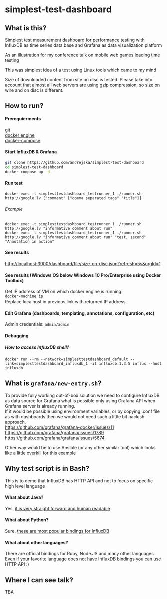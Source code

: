 # simplest-test-dashboard
## What is this?
Simplest test measurement dashboard for performance testing with InfluxDB as time series data base and Grafana as data visualization platform


As an illustration for my conference talk on mobile web games loading time testing


This was simplest idea of a test using Linux tools which came to my mind


Size of downloaded content from site on disc is tested. 
Please take into account that almost all web servers are using gzip compression, so size on wire and on disc is different.

## How to run?
#### Prerequierments
[git](https://git-scm.com/downloads)<br />
[docker engine](https://www.docker.com/get-docker)<br />
[docker-compose](https://docs.docker.com/compose/install/)

#### Start InfluxDB & Grafana
```bash
git clone https://github.com/andrejska/simplest-test-dashboard
cd simplest-test-dashboard
docker-compose up -d
```

#### Run test
`docker exec -t simplesttestdashboard_testrunner_1 ./runner.sh http://google.lv ["comment" ["comma separated tags" "title"]]`<br />
###### Example
`docker exec -t simplesttestdashboard_testrunner_1 ./runner.sh http://google.lv "informative comment about run"`<br />
`docker exec -t simplesttestdashboard_testrunner_1 ./runner.sh http://google.lv "informative comment about run" "test, second" "Annotation in action"`
#### See results
[http://localhost:3000/dashboard/file/size-on-disc.json?refresh=5s&orgId=1](http://localhost:3000/dashboard/file/size-on-disc.json?refresh=5s&orgId=1)

#### See results (Windows OS below Windows 10 Pro/Enterprise using Docker Toolbox)
Get IP address of VM on which docker engine is running:<br />
`docker-machine ip`<br />
Replace localhost in previous link with returned IP address

#### Edit Grafana (dashboards, templating, annotations, configuration, etc)
Admin credentials: `admin/admin`

#### Debugging
##### How to access InfluxDB shell?
`docker run --rm --network=simplesttestdashboard_default --link=simplesttestdashboard_influxdb_1 -it influxdb:1.3.5 influx --host influxdb`

## What is `grafana/new-entry.sh`?
To provide fully working out-of-box solution we need to configure InfluxDB as data source for Grafana what is possible only using Grafana API when Grafana server is already running.<br />
If it would be possible using environment variables, or by copying .conf file as with dashboards then we would not need such a little bit hackish approach.<br />
https://github.com/grafana/grafana-docker/issues/11 <br />
https://github.com/grafana/grafana/issues/1789 <br />
https://github.com/grafana/grafana/issues/5674 <br />


Other way would be to use Ansible (or any other similar tool) which looks like a little overkill for this example

## Why test script is in Bash?
This is to demo that InfluxDB has HTTP API and not to focus on specific high level language 

#### What about Java?
Yes, [it is very straight forward and human readable](https://github.com/influxdata/influxdb-java)

#### What about Python?
Sure, [these are most popular bindings for InfluxDB](https://github.com/influxdata/influxdb-python)

#### What about other languages?
There are official bindings for Ruby, Node.JS and many other languages<br />
Even if your favorite language does not have InfluxDB bindings you can use HTTP API :)

## Where I can see talk?
TBA
